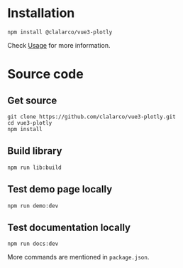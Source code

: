 # Installation
```
npm install @clalarco/vue3-plotly
```

Check [Usage](usage.md) for more information. 

# Source code

## Get source
```
git clone https://github.com/clalarco/vue3-plotly.git
cd vue3-plotly
npm install
```

## Build library
```
npm run lib:build
```

## Test demo page locally
```
npm run demo:dev
```

## Test documentation locally
```
npm run docs:dev
```

More commands are mentioned in `package.json`.
